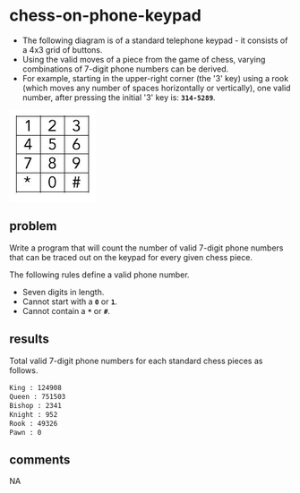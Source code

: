 # chess-on-phone-keypad 

- The following diagram is of a standard telephone keypad - it consists of a 4x3 grid of buttons.
- Using the valid moves of a piece from the game of chess, varying combinations of 7-digit phone numbers can be derived.
- For example, starting in the upper-right corner (the '3' key) using a rook (which moves any number of spaces horizontally or vertically), one valid number, after pressing the initial '3' key is: <b>`314-5289`</b>.

<p><img src="images/phone_keypad.jpg"></p>

## problem

Write a program that will count the number of valid 7-digit phone numbers that can be traced out on the keypad for every given chess piece.

The following rules define a valid phone number.
- Seven digits in length.
- Cannot start with a <b>`0`</b> or <b>`1`</b>.
- Cannot contain a <b>`*`</b> or <b>`#`</b>.

## results
Total valid 7-digit phone numbers for each standard chess pieces as follows.
```
King : 124908
Queen : 751503
Bishop : 2341
Knight : 952
Rook : 49326
Pawn : 0
```
## comments
NA
